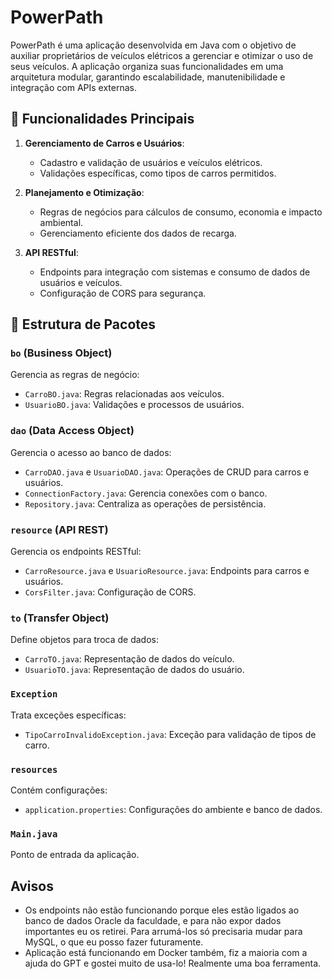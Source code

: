 # PowerPath

PowerPath é uma aplicação desenvolvida em Java com o objetivo de auxiliar proprietários de veículos elétricos a gerenciar e otimizar o uso de seus veículos. A aplicação organiza suas funcionalidades em uma arquitetura modular, garantindo escalabilidade, manutenibilidade e integração com APIs externas.

## 🚀 Funcionalidades Principais

1. **Gerenciamento de Carros e Usuários**:
   - Cadastro e validação de usuários e veículos elétricos.
   - Validações específicas, como tipos de carros permitidos.

2. **Planejamento e Otimização**:
   - Regras de negócios para cálculos de consumo, economia e impacto ambiental.
   - Gerenciamento eficiente dos dados de recarga.

3. **API RESTful**:
   - Endpoints para integração com sistemas e consumo de dados de usuários e veículos.
   - Configuração de CORS para segurança.

## 📂 Estrutura de Pacotes

### `bo` (Business Object)
Gerencia as regras de negócio:
- `CarroBO.java`: Regras relacionadas aos veículos.
- `UsuarioBO.java`: Validações e processos de usuários.

### `dao` (Data Access Object)
Gerencia o acesso ao banco de dados:
- `CarroDAO.java` e `UsuarioDAO.java`: Operações de CRUD para carros e usuários.
- `ConnectionFactory.java`: Gerencia conexões com o banco.
- `Repository.java`: Centraliza as operações de persistência.

### `resource` (API REST)
Gerencia os endpoints RESTful:
- `CarroResource.java` e `UsuarioResource.java`: Endpoints para carros e usuários.
- `CorsFilter.java`: Configuração de CORS.

### `to` (Transfer Object)
Define objetos para troca de dados:
- `CarroTO.java`: Representação de dados do veículo.
- `UsuarioTO.java`: Representação de dados do usuário.

### `Exception`
Trata exceções específicas:
- `TipoCarroInvalidoException.java`: Exceção para validação de tipos de carro.

### `resources`
Contém configurações:
- `application.properties`: Configurações do ambiente e banco de dados.

### `Main.java`
Ponto de entrada da aplicação.

## Avisos
- Os endpoints não estão funcionando porque eles estão ligados ao banco de dados Oracle da faculdade, e para não expor dados importantes eu os retirei. Para arrumá-los só precisaria mudar para MySQL, o que eu posso fazer futuramente.
- Aplicação está funcionando em Docker também, fiz a maioria com a ajuda do GPT e gostei muito de usa-lo! Realmente uma boa ferramenta.
